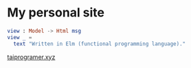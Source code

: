 # My personal site

```elm
view : Model -> Html msg
view _ = 
  text "Written in Elm (functional programming language)."
```

[taiprogramer.xyz](https://taiprogramer.xyz)
